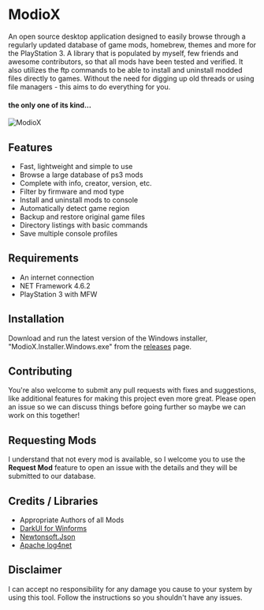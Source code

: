 <h1 align="left">ModioX</h1>

An open source desktop application designed to easily browse through a regularly updated database of game mods, homebrew, themes and more for the PlayStation 3. A library that is populated by myself, few friends and awesome contributors, so that all mods have been tested and verified. It also utilizes the ftp commands to be able to install and uninstall modded files directly to games. Without the need for digging up old threads or using file managers - this aims to do everything for you. 

<h4 align="left">the only one of its kind...</h4>

![ModioX](https://github.com/ohhsoash/ModioX/blob/master/Screenshots/Screenshot1.png?raw=true) 

## Features
* Fast, lightweight and simple to use
* Browse a large database of ps3 mods
* Complete with info, creator, version, etc.
* Filter by firmware and mod type
* Install and uninstall mods to console
* Automatically detect game region
* Backup and restore original game files
* Directory listings with basic commands
* Save multiple console profiles

## Requirements
* An internet connection
* NET Framework 4.6.2
* PlayStation 3 with MFW

## Installation
Download and run the latest version of the Windows installer, "ModioX.Installer.Windows.exe" from the [releases](https://github.com/ohhsoash/ModioX/releases/latest) page.

## Contributing
You're also welcome to submit any pull requests with fixes and suggestions, like additional features for making this project even more great. Please open an issue so we can discuss things before going further so maybe we can work on this together!

## Requesting Mods
I understand that not every mod is available, so I welcome you to use the **Request Mod** feature to open an issue with the details and they will be submitted to our database.

## Credits / Libraries
- Appropriate Authors of all Mods
- [DarkUI for Winforms](https://github.com/RobinPerris/DarkUI)
- [Newtonsoft.Json](https://www.newtonsoft.com/json)
- [Apache log4net](https://logging.apache.org/log4net/)

## Disclaimer
I can accept no responsibility for any damage you cause to your system by using this tool. Follow the instructions so you shouldn't have any issues.
